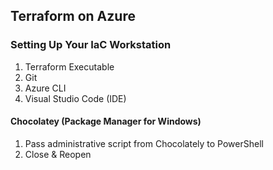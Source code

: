 ## Terraform on Azure

### Setting Up Your IaC Workstation
1. Terraform Executable
2. Git
3. Azure CLI
4. Visual Studio Code (IDE)

#### Chocolatey (Package Manager for Windows)
1. Pass administrative script from Chocolately to PowerShell
2. Close & Reopen

